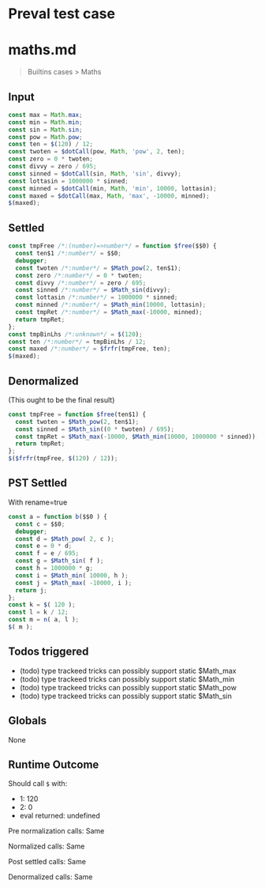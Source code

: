 # Preval test case

# maths.md

> Builtins cases > Maths
>
>

## Input

`````js filename=intro
const max = Math.max;
const min = Math.min;
const sin = Math.sin;
const pow = Math.pow;
const ten = $(120) / 12;
const twoten = $dotCall(pow, Math, 'pow', 2, ten);
const zero = 0 * twoten;
const divvy = zero / 695;
const sinned = $dotCall(sin, Math, 'sin', divvy);
const lottasin = 1000000 * sinned;
const minned = $dotCall(min, Math, 'min', 10000, lottasin);
const maxed = $dotCall(max, Math, 'max', -10000, minned);
$(maxed);
`````


## Settled


`````js filename=intro
const tmpFree /*:(number)=>number*/ = function $free($$0) {
  const ten$1 /*:number*/ = $$0;
  debugger;
  const twoten /*:number*/ = $Math_pow(2, ten$1);
  const zero /*:number*/ = 0 * twoten;
  const divvy /*:number*/ = zero / 695;
  const sinned /*:number*/ = $Math_sin(divvy);
  const lottasin /*:number*/ = 1000000 * sinned;
  const minned /*:number*/ = $Math_min(10000, lottasin);
  const tmpRet /*:number*/ = $Math_max(-10000, minned);
  return tmpRet;
};
const tmpBinLhs /*:unknown*/ = $(120);
const ten /*:number*/ = tmpBinLhs / 12;
const maxed /*:number*/ = $frfr(tmpFree, ten);
$(maxed);
`````


## Denormalized
(This ought to be the final result)

`````js filename=intro
const tmpFree = function $free(ten$1) {
  const twoten = $Math_pow(2, ten$1);
  const sinned = $Math_sin((0 * twoten) / 695);
  const tmpRet = $Math_max(-10000, $Math_min(10000, 1000000 * sinned));
  return tmpRet;
};
$($frfr(tmpFree, $(120) / 12));
`````


## PST Settled
With rename=true

`````js filename=intro
const a = function b($$0 ) {
  const c = $$0;
  debugger;
  const d = $Math_pow( 2, c );
  const e = 0 * d;
  const f = e / 695;
  const g = $Math_sin( f );
  const h = 1000000 * g;
  const i = $Math_min( 10000, h );
  const j = $Math_max( -10000, i );
  return j;
};
const k = $( 120 );
const l = k / 12;
const m = n( a, l );
$( m );
`````


## Todos triggered


- (todo) type trackeed tricks can possibly support static $Math_max
- (todo) type trackeed tricks can possibly support static $Math_min
- (todo) type trackeed tricks can possibly support static $Math_pow
- (todo) type trackeed tricks can possibly support static $Math_sin


## Globals


None


## Runtime Outcome


Should call `$` with:
 - 1: 120
 - 2: 0
 - eval returned: undefined

Pre normalization calls: Same

Normalized calls: Same

Post settled calls: Same

Denormalized calls: Same
